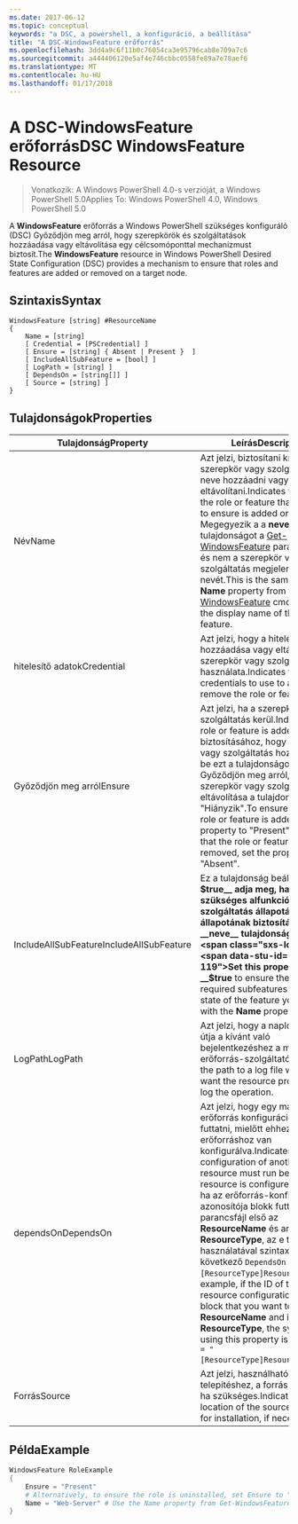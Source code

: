 ```yaml
---
ms.date: 2017-06-12
ms.topic: conceptual
keywords: "a DSC, a powershell, a konfiguráció, a beállítása"
title: "A DSC-WindowsFeature erőforrás"
ms.openlocfilehash: 3dd4a9c6f11b0c76054ca3e95796cab8e709a7c6
ms.sourcegitcommit: a444406120e5af4e746cbbc0558fe89a7e78aef6
ms.translationtype: MT
ms.contentlocale: hu-HU
ms.lasthandoff: 01/17/2018
---
```

# <a name="dsc-windowsfeature-resource"></a><span data-ttu-id="d77de-103">A DSC-WindowsFeature erőforrás</span><span class="sxs-lookup"><span data-stu-id="d77de-103">DSC WindowsFeature Resource</span></span>

> <span data-ttu-id="d77de-104">Vonatkozik: A Windows PowerShell 4.0-s verzióját, a Windows PowerShell 5.0</span><span class="sxs-lookup"><span data-stu-id="d77de-104">Applies To: Windows PowerShell 4.0, Windows PowerShell 5.0</span></span>

<span data-ttu-id="d77de-105">A **WindowsFeature** erőforrás a Windows PowerShell szükséges konfiguráló (DSC) Győződjön meg arról, hogy szerepkörök és szolgáltatások hozzáadása vagy eltávolítása egy célcsomóponttal mechanizmust biztosít.</span><span class="sxs-lookup"><span data-stu-id="d77de-105">The **WindowsFeature** resource in Windows PowerShell Desired State Configuration (DSC) provides a mechanism to ensure that roles and features are added or removed on a target node.</span></span>

## <a name="syntax"></a><span data-ttu-id="d77de-106">Szintaxis</span><span class="sxs-lookup"><span data-stu-id="d77de-106">Syntax</span></span>

```
WindowsFeature [string] #ResourceName
{
    Name = [string]
    [ Credential = [PSCredential] ]
    [ Ensure = [string] { Absent | Present }  ]
    [ IncludeAllSubFeature = [bool] ]
    [ LogPath = [string] ]
    [ DependsOn = [string[]] ]
    [ Source = [string] ]
}
```

## <a name="properties"></a><span data-ttu-id="d77de-107">Tulajdonságok</span><span class="sxs-lookup"><span data-stu-id="d77de-107">Properties</span></span>

|  <span data-ttu-id="d77de-108">Tulajdonság</span><span class="sxs-lookup"><span data-stu-id="d77de-108">Property</span></span>  |  <span data-ttu-id="d77de-109">Leírás</span><span class="sxs-lookup"><span data-stu-id="d77de-109">Description</span></span>   | 
|---|---| 
| <span data-ttu-id="d77de-110">Név</span><span class="sxs-lookup"><span data-stu-id="d77de-110">Name</span></span>| <span data-ttu-id="d77de-111">Azt jelzi, biztosítani kívánt szerepkör vagy szolgáltatás neve hozzáadni vagy eltávolítani.</span><span class="sxs-lookup"><span data-stu-id="d77de-111">Indicates the name of the role or feature that you want to ensure is added or removed.</span></span> <span data-ttu-id="d77de-112">Megegyezik a a __neve__ tulajdonságot a [Get-WindowsFeature](/powershell/module/servermanager/Get-WindowsFeature) parancsmagot, és nem a szerepkör vagy szolgáltatás megjelenített nevét.</span><span class="sxs-lookup"><span data-stu-id="d77de-112">This is the same as the __Name__ property from the [Get-WindowsFeature](/powershell/module/servermanager/Get-WindowsFeature) cmdlet, and not the display name of the role or feature.</span></span>| 
| <span data-ttu-id="d77de-113">hitelesítő adatok</span><span class="sxs-lookup"><span data-stu-id="d77de-113">Credential</span></span>| <span data-ttu-id="d77de-114">Azt jelzi, hogy a hitelesítő adatok hozzáadása vagy eltávolítása a szerepkör vagy szolgáltatás használata.</span><span class="sxs-lookup"><span data-stu-id="d77de-114">Indicates the credentials to use to add or remove the role or feature.</span></span>| 
| <span data-ttu-id="d77de-115">Győződjön meg arról</span><span class="sxs-lookup"><span data-stu-id="d77de-115">Ensure</span></span>| <span data-ttu-id="d77de-116">Azt jelzi, ha a szerepkör vagy szolgáltatás kerül.</span><span class="sxs-lookup"><span data-stu-id="d77de-116">Indicates if the role or feature is added.</span></span> <span data-ttu-id="d77de-117">Annak biztosításához, hogy a szerepkör vagy szolgáltatás hozzá, állítsa be ezt a tulajdonságot "Elérhető" Győződjön meg arról, hogy a szerepkör vagy szolgáltatás eltávolítása a tulajdonság értéke "Hiányzik".</span><span class="sxs-lookup"><span data-stu-id="d77de-117">To ensure that the role or feature is added, set this property to "Present" To ensure that the role or feature is removed, set the property to "Absent".</span></span>| 
| <span data-ttu-id="d77de-118">IncludeAllSubFeature</span><span class="sxs-lookup"><span data-stu-id="d77de-118">IncludeAllSubFeature</span></span>| <span data-ttu-id="d77de-119">Ez a tulajdonság beállítása __$true__ adja meg, ha az összes szükséges alfunkció és a szolgáltatás állapotának állapotának biztosításához a __neve__ tulajdonság.</span><span class="sxs-lookup"><span data-stu-id="d77de-119">Set this property to __$true__ to ensure the state of all required subfeatures with the state of the feature you specify with the __Name__ property.</span></span>| 
| <span data-ttu-id="d77de-120">LogPath</span><span class="sxs-lookup"><span data-stu-id="d77de-120">LogPath</span></span>| <span data-ttu-id="d77de-121">Azt jelzi, hogy a naplófájl elérési útja a kívánt való bejelentkezéshez a műveletet az erőforrás-szolgáltató.</span><span class="sxs-lookup"><span data-stu-id="d77de-121">Indicates the path to a log file where you want the resource provider to log the operation.</span></span>| 
| <span data-ttu-id="d77de-122">dependsOn</span><span class="sxs-lookup"><span data-stu-id="d77de-122">DependsOn</span></span>| <span data-ttu-id="d77de-123">Azt jelzi, hogy egy másik erőforrás konfigurációjának kell futtatni, mielőtt ehhez az erőforráshoz van konfigurálva.</span><span class="sxs-lookup"><span data-stu-id="d77de-123">Indicates that the configuration of another resource must run before this resource is configured.</span></span> <span data-ttu-id="d77de-124">Például, ha az erőforrás-konfiguráció azonosítója blokk futtatni kívánt parancsfájl első az __ResourceName__ és annak típusa __ResourceType__, az e tulajdonság használatával szintaxisa a következő `DependsOn = "[ResourceType]ResourceName"`.</span><span class="sxs-lookup"><span data-stu-id="d77de-124">For example, if the ID of the resource configuration script block that you want to run first is __ResourceName__ and its type is __ResourceType__, the syntax for using this property is `DependsOn = "[ResourceType]ResourceName"`.</span></span>| 
| <span data-ttu-id="d77de-125">Forrás</span><span class="sxs-lookup"><span data-stu-id="d77de-125">Source</span></span>| <span data-ttu-id="d77de-126">Azt jelzi, használható a telepítéshez, a forrás-fájl helyét, ha szükséges.</span><span class="sxs-lookup"><span data-stu-id="d77de-126">Indicates the location of the source file to use for installation, if necessary.</span></span>| 

## <a name="example"></a><span data-ttu-id="d77de-127">Példa</span><span class="sxs-lookup"><span data-stu-id="d77de-127">Example</span></span>
```powershell
WindowsFeature RoleExample
{
    Ensure = "Present" 
    # Alternatively, to ensure the role is uninstalled, set Ensure to "Absent"
    Name = "Web-Server" # Use the Name property from Get-WindowsFeature  
}
```

